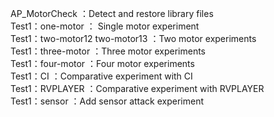 AP_MotorCheck ：Detect and restore library files  
Test1：one-motor ： Single motor experiment  
Test1：two-motor12 two-motor13 ：Two motor experiments  
Test1：three-motor ：Three motor experiments  
Test1：four-motor ：Four motor experiments  
Test1：CI ：Comparative experiment with CI  
Test1：RVPLAYER ：Comparative experiment with RVPLAYER  
Test1：sensor ：Add sensor attack experiment  

